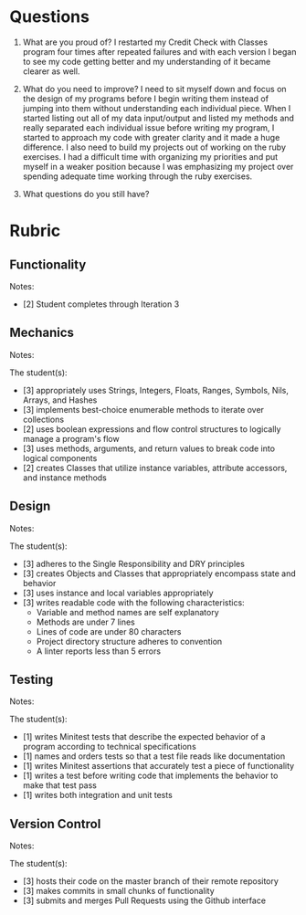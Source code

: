 # Questions

1. What are you proud of?
I restarted my Credit Check with Classes program four times after repeated failures and with each version
I began to see my code getting better and my understanding of it became clearer as well.

1. What do you need to improve?
I need to sit myself down and focus on the design of my programs before I begin writing them instead of jumping into them without understanding each individual piece. When I started listing out all of my data input/output and listed my methods and really separated each individual issue before writing my program, I started to approach my code with greater clarity and it made a huge difference. I also need to build my projects out of working on the ruby exercises. I had a difficult time with organizing my priorities and put myself in a weaker position because I was emphasizing my project over spending adequate time working through the ruby exercises.

1. What questions do you still have?

# Rubric

## Functionality

Notes:

- [2] Student completes through Iteration 3

## Mechanics

Notes:

The student(s):

- [3] appropriately uses Strings, Integers, Floats, Ranges, Symbols, Nils, Arrays, and Hashes
- [3] implements best-choice enumerable methods to iterate over collections
- [2] uses boolean expressions and flow control structures to logically manage a program's flow
- [3] uses methods, arguments, and return values to break code into logical components
- [2] creates Classes that utilize instance variables, attribute accessors, and instance methods

## Design

Notes:

The student(s):

- [3] adheres to the Single Responsibility and DRY principles
- [3] creates Objects and Classes that appropriately encompass state and behavior
- [3] uses instance and local variables appropriately
- [3] writes readable code with the following characteristics:
    * Variable and method names are self explanatory
    * Methods are under 7 lines
    * Lines of code are under 80 characters
    * Project directory structure adheres to convention
    * A linter reports less than 5 errors

## Testing

Notes:

The student(s):

- [1] writes Minitest tests that describe the expected behavior of a program according to technical specifications
- [1] names and orders tests so that a test file reads like documentation
- [1] writes Minitest assertions that accurately test a piece of functionality
- [1] writes a test before writing code that implements the behavior to make that test pass
- [1] writes both integration and unit tests

## Version Control

Notes:

The student(s):

- [3] hosts their code on the master branch of their remote repository
- [3] makes commits in small chunks of functionality
- [3] submits and merges Pull Requests using the Github interface
